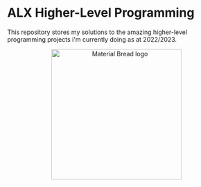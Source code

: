 # ALX Higher-Level Programming
This repository stores my solutions to the amazing higher-level programming projects i'm currently doing as at 2022/2023.
<p align="center"><img width="300" src="https://user-images.githubusercontent.com/104144449/203196274-29c54014-a1a2-4196-b635-8e9205b271d4.jpeg" alt="Material Bread logo"></p>
